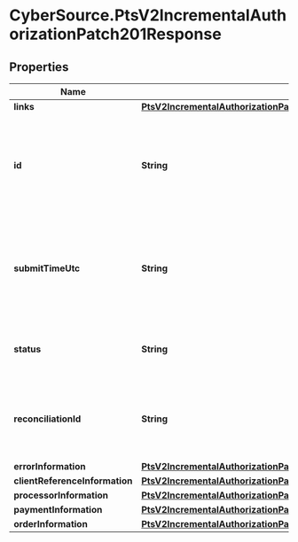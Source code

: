 # CyberSource.PtsV2IncrementalAuthorizationPatch201Response

## Properties
Name | Type | Description | Notes
------------ | ------------- | ------------- | -------------
**links** | [**PtsV2IncrementalAuthorizationPatch201ResponseLinks**](PtsV2IncrementalAuthorizationPatch201ResponseLinks.md) |  | [optional] 
**id** | **String** | An unique identification number assigned by CyberSource to identify the submitted request. It is also appended to the endpoint of the resource.  On incremental authorizations, this value with be the same as the identification number returned in the original authorization response.  | [optional] 
**submitTimeUtc** | **String** | Time of request in UTC. Format: &#x60;YYYY-MM-DDThh:mm:ssZ&#x60; Example &#x60;2016-08-11T22:47:57Z&#x60; equals August 11, 2016, at 22:47:57 (10:47:57 p.m.). The &#x60;T&#x60; separates the date and the time. The &#x60;Z&#x60; indicates UTC.  Returned by authorization service.  | [optional] 
**status** | **String** | The status of the submitted transaction.  Possible values:  - AUTHORIZED  - AUTHORIZED_PENDING_REVIEW  - DECLINED  | [optional] 
**reconciliationId** | **String** | Reference number for the transaction. This value is not returned for all processors.  Returned by authorization service.  #### Atos Positive string (6)  #### All other processors String (60)  | [optional] 
**errorInformation** | [**PtsV2IncrementalAuthorizationPatch201ResponseErrorInformation**](PtsV2IncrementalAuthorizationPatch201ResponseErrorInformation.md) |  | [optional] 
**clientReferenceInformation** | [**PtsV2IncrementalAuthorizationPatch201ResponseClientReferenceInformation**](PtsV2IncrementalAuthorizationPatch201ResponseClientReferenceInformation.md) |  | [optional] 
**processorInformation** | [**PtsV2IncrementalAuthorizationPatch201ResponseProcessorInformation**](PtsV2IncrementalAuthorizationPatch201ResponseProcessorInformation.md) |  | [optional] 
**paymentInformation** | [**PtsV2IncrementalAuthorizationPatch201ResponsePaymentInformation**](PtsV2IncrementalAuthorizationPatch201ResponsePaymentInformation.md) |  | [optional] 
**orderInformation** | [**PtsV2IncrementalAuthorizationPatch201ResponseOrderInformation**](PtsV2IncrementalAuthorizationPatch201ResponseOrderInformation.md) |  | [optional] 


